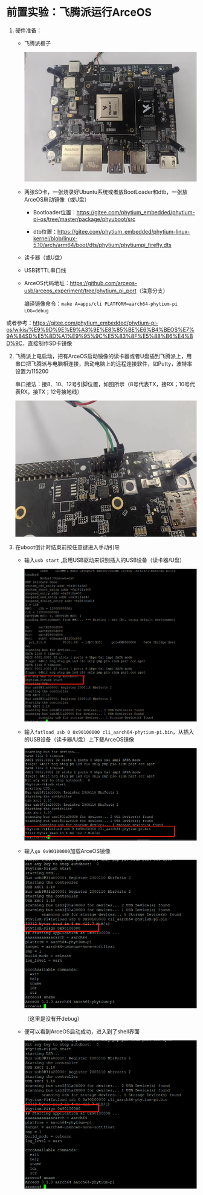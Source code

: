 # 前置实验：飞腾派运行ArceOS

1. 硬件准备：
   * 飞腾派板子
   
     ![](assert/飞腾派图片.jpg)
   
   * 两张SD卡，一张烧录好Ubuntu系统或者放BootLoader和dtb，一张放ArceOS启动镜像（或U盘）

     * Bootloader位置：<https://gitee.com/phytium_embedded/phytium-pi-os/tree/master/package/phyuboot/src>

     * dtb位置：<https://gitee.com/phytium_embedded/phytium-linux-kernel/blob/linux-5.10/arch/arm64/boot/dts/phytium/phytiumpi_firefly.dts>
   
   * 读卡器（或U盘）
   
   * USB转TTL串口线
   
   * ArceOS代码地址：<https://github.com/arceos-usb/arceos_experiment/tree/phytium_pi_port>（注意分支）
     
     编译镜像命令：`make A=apps/cli PLATFORM=aarch64-phytium-pi LOG=debug`


或者参考：<https://gitee.com/phytium_embedded/phytium-pi-os/wikis/%E9%9D%9E%E9%A3%9E%E8%85%BE%E6%B4%BEOS%E7%9A%84SD%E5%8D%A1%E9%95%9C%E5%83%8F%E5%88%B6%E4%BD%9C>，直接制作SD卡镜像
   
2. 飞腾派上电启动，把有ArceOS启动镜像的读卡器或者U盘插到飞腾派上，用串口把飞腾派与电脑相连接，启动电脑上的远程连接软件，如Putty，波特率设置为115200

   串口接法：接8、10、12号引脚位置，如图所示（8号代表TX，接RX；10号代表RX，接TX；12号接地线）

   ![](assert/飞腾派串口连接示意图.jpg)

3. 在uboot倒计时结束前按任意键进入手动引导
   * 输入`usb start` ,启用USB驱动来识别插入的USB设备（读卡器/U盘）
   
     ![](assert/飞腾派启动ArceOS-1.png)
   
   * 输入`fatload usb 0 0x90100000 cli_aarch64-phytium-pi.bin`，从插入的USB设备（读卡器/U盘）上下载ArceOS镜像
   
     ![](assert/飞腾派启动ArceOS-2.png)
   
   * 输入`go 0x90100000`加载ArceOS镜像
   
     ![](assert/飞腾派启动ArceOS-3.png)
   
     （这里是没有开debug）
   
   * 便可以看到ArceOS启动成功，进入到了shell界面
   
     ![](assert/飞腾派启动ArceOS-3.png)















